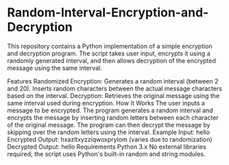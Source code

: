 # Random-Interval-Encryption-and-Decryption
This repository contains a Python implementation of a simple encryption and decryption program. The script takes user input, encrypts it using a randomly generated interval, and then allows decryption of the encrypted message using the same interval.

Features
Randomized Encryption:
Generates a random interval (between 2 and 20).
Inserts random characters between the actual message characters based on the interval.
Decryption:
Retrieves the original message using the same interval used during encryption.
How It Works
The user inputs a message to be encrypted.
The program generates a random interval and encrypts the message by inserting random letters between each character of the original message.
The program can then decrypt the message by skipping over the random letters using the interval.
Example
Input: hello
Encrypted Output: hxazltxyzziqwoxprylom (varies due to randomization)
Decrypted Output: hello
Requirements
Python 3.x
No external libraries required; the script uses Python's built-in random and string modules.
